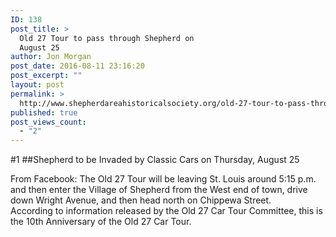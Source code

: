 ```yaml
---
ID: 138
post_title: >
  Old 27 Tour to pass through Shepherd on
  August 25
author: Jon Morgan
post_date: 2016-08-11 23:16:20
post_excerpt: ""
layout: post
permalink: >
  http://www.shepherdareahistoricalsociety.org/old-27-tour-to-pass-through-shepherd-on-august-25/
published: true
post_views_count:
  - "2"
---
```

#1
##Shepherd to be Invaded by Classic Cars on Thursday, August 25

From Facebook:
The Old 27 Tour will be leaving St. Louis around 5:15 p.m. and then enter the Village of Shepherd from the West end of town, drive down Wright Avenue, and then head north on Chippewa Street.<br />According to information released by the Old 27 Car Tour Committee, this is the 10th Anniversary of the Old 27 Car Tour.